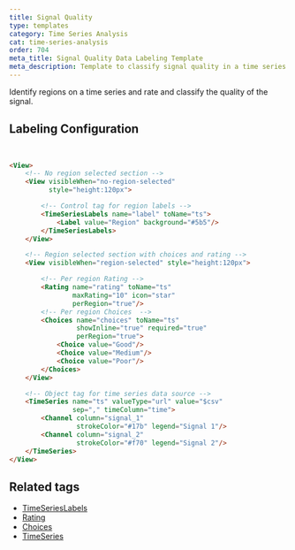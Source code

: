 ```yaml
---
title: Signal Quality 
type: templates
category: Time Series Analysis
cat: time-series-analysis
order: 704
meta_title: Signal Quality Data Labeling Template
meta_description: Template to classify signal quality in a time series with Label Studio for your machine learning and data science projects.
---
```


Identify regions on a time series and rate and classify the quality of the signal. 

## Labeling Configuration

```html

   
<View>
    <!-- No region selected section -->
    <View visibleWhen="no-region-selected"
          style="height:120px">

        <!-- Control tag for region labels -->
        <TimeSeriesLabels name="label" toName="ts">
            <Label value="Region" background="#5b5"/>
        </TimeSeriesLabels>
    </View>

    <!-- Region selected section with choices and rating -->
    <View visibleWhen="region-selected" style="height:120px">

        <!-- Per region Rating -->
        <Rating name="rating" toName="ts"
                maxRating="10" icon="star"
                perRegion="true"/>
        <!-- Per region Choices  -->
        <Choices name="choices" toName="ts"
                 showInline="true" required="true"
                 perRegion="true">
            <Choice value="Good"/>
            <Choice value="Medium"/>
            <Choice value="Poor"/>
        </Choices>
    </View>

    <!-- Object tag for time series data source -->
    <TimeSeries name="ts" valueType="url" value="$csv"
                sep="," timeColumn="time">
        <Channel column="signal_1"
                 strokeColor="#17b" legend="Signal 1"/>
        <Channel column="signal_2"
                 strokeColor="#f70" legend="Signal 2"/>
    </TimeSeries>
</View>
```

## Related tags

- [TimeSeriesLabels](/tags/timeserieslabels.html)
- [Rating](/tags/rating.html)
- [Choices](/tags/choices.html)
- [TimeSeries](/tags/timeseries.html)
